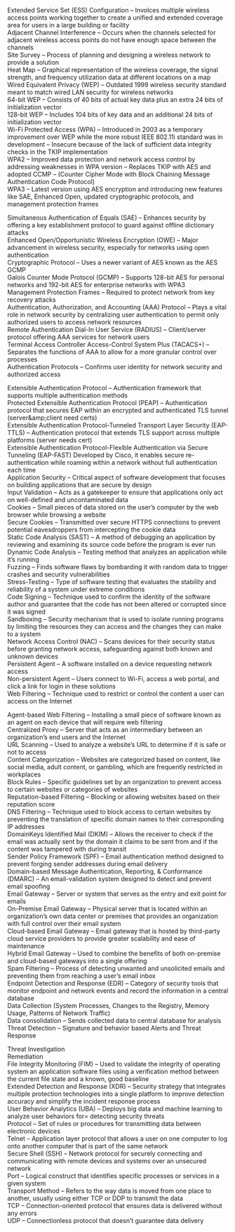 Extended Service Set (ESS) Configuration – Involces multiple wireless access points working together to create a unified and extended coverage area for users in a large building or facility  
Adjacent Channel Interference – Occurs when the channels selected for adjacent wireless access points do not have enough space between the channels  
Site Survey – Process of planning and designing a wireless network to provide a solution  
Heat Map – Graphical representation of the wireless coverage, the signal strength, and frequency utilization data at different locations on a map  
Wired Equivalent Privacy (WEP) – Outdated 1999 wireless security standard meant to match wired LAN security for wireless networks  
64-bit WEP – Consists of 40 bits of actual key data plus an extra 24 bits of initialization vector  
128-bit WEP – Includes 104 bits of key data and an additional 24 bits of initialization vector  
Wi-Fi Protected Access (WPA) – Introduced in 2003 as a temporary improvement over WEP while the more robust IEEE 802.11i standard was in development – Insecure because of the lack of sufficient data integrity checks in the TKIP implementation  
WPA2 – Improved data protection and network access control by addressing weaknesses in WPA version – Replaces TKIP with AES and adopted CCMP – (Counter Cipher Mode with Block Chaining Message Authentication Code Protocol)  
WPA3 – Latest version using AES encryption and introducing new features like SAE, Enhanced Open, updated cryptographic protocols, and management protection frames  

Simultaneous Authentication of Equals (SAE) – Enhances security by offering a key establishment protocol to guard against offline dictionary attacks  
Enhanced Open/Opportunistic Wireless Encryption (OWE) – Major advancement in wireless security, especially for networks using open authentication  
Cryptographic Protocol – Uses a newer variant of AES known as the AES GCMP  
Galois Counter Mode Protocol (GCMP) – Supports 128-bit AES for personal networks and 192-bit AES for enterprise networks with WPA3  
Management Protection Frames – Required to protect network from key recovery attacks  
Authentication, Authorization, and Accounting (AAA) Protocol – Plays a vital role in network security by centralizing user authentication to permit only authorized users to access network resources  
Remote Authentication Dial-In User Service (RADIUS) – Client/server protocol offering AAA services for network users  
Terminal Access Controller Access-Control System Plus (TACACS+) – Separates the functions of AAA to allow for a more granular control over processes  
Authentication Protocols – Confirms user identity for network security and authorized access  

Extensible Authentication Protocol – Authentication framework that supports multiple authentication methods  
Protected Extensible Authentication Protocol (PEAP) – Authentication protocol that secures EAP within an encrypted and authenticated TLS tunnel (server\&amp;client need certs)  
Extensible Authentication Protocol-Tunneled Transport Layer Security (EAP-TTLS) – Authentication protocol that extends TLS support across multiple platforms (server needs cert)  
Extensible Authentication Protocol-Flexible Authentication via Secure Tunneling (EAP-FAST) Developed by Cisco, it enables secure re-authentication while roaming within a network without full authentication each time  
Application Security – Critical aspect of software development that focuses on building applications that are secure by design  
Input Validation – Acts as a gatekeeper to ensure that applications only act on well-defined and uncontaminated data  
Cookies – Small pieces of data stored on the user’s computer by the web browser while browsing a website  
Secure Cookies – Transmitted over secure HTTPS connections to prevent potential eavesdroppers from intercepting the cookie data  
Static Code Analysis (SAST) – A method of debugging an application by reviewing and examining its source code before the program is ever run  
Dynamic Code Analysis – Testing method that analyzes an application while it’s running  
Fuzzing – Finds software flaws by bombarding it with random data to trigger crashes and security vulnerabilities  
Stress-Testing – Type of software testing that evaluates the stability and reliability of a system under extreme conditions  
Code Signing – Technique used to confirm the identity of the software author and guarantee that the code has not been altered or corrupted since it was signed  
Sandboxing – Security mechanism that is used to isolate running programs by limiting the resources they can access and the changes they can make to a system  
Network Access Control (NAC) – Scans devices for their security status before granting network access, safeguarding against both known and unknown devices  
Persistent Agent – A software installed on a device requesting network access  
Non-persistent Agent – Users connect to Wi-Fi, access a web portal, and click a link for login in these solutions  
Web Filtering – Technique used to restrict or control the content a user can access on the Internet  

Agent-based Web Filtering – Installing a small piece of software known as an agent on each device that will require web filtering  
Centralized Proxy – Server that acts as an intermediary between an organization’s end users and the Internet  
URL Scanning – Used to analyze a website’s URL to determine if it is safe or not to access  
Content Categorization – Websites are categorized based on content, like social media, adult content, or gambling, which are frequently restricted in workplaces  
Block Rules – Specific guidelines set by an organization to prevent access to certain websites or categories of websites  
Reputation-based Filtering – Blocking or allowing websites based on their reputation score  
DNS Filtering – Technique used to block access to certain websites by preventing the translation of specific domain names to their corresponding IP addresses  
DomainKeys Identified Mail (DKIM) – Allows the receiver to check if the email was actually sent by the domain it claims to be sent from and if the content was tampered with during transit  
Sender Policy Framework (SPF) – Email authentication method designed to prevent forging sender addresses during email delivery  
Domain-based Message Authentication, Reporting, &amp; Conformance (DMARC) – An email-validation system designed to detect and prevent email spoofing  
Email Gateway – Server or system that serves as the entry and exit point for emails  
On-Premise Email Gateway – Physical server that is located within an organization’s own data center or premises that provides an organization with full control over their email system  
Cloud-based Email Gateway – Email gateway that is hosted by third-party cloud service providers to provide greater scalability and ease of maintenance  
Hybrid Email Gateway – Used to combine the benefits of both on-premise and cloud-based gateways into a single offering  
Spam Filtering – Process of detecting unwanted and unsolicited emails and preventing them from reaching a user’s email inbox  
Endpoint Detection and Response (EDR) – Category of security tools that monitor endpoint and network events and record the information in a central database  
Data Collection (System Processes, Changes to the Registry, Memory Usage, Patterns of Network Traffic)  
Data consolidation – Sends collected data to central database for analysis  
Threat Detection – Signature and behavior based Alerts and Threat Response  

Threat Investigation  
Remediation  
File Integrity Monitoring (FIM) – Used to validate the integrity of operating system an application software files using a verification method between the current file state and a known, good baseline  
Extended Detection and Response (XDR) – Security strategy that integrates multiple protection technologies into a single platform to improve detection accuracy and simplify the incident response process  
User Behavior Analytics (UBA) – Deploys big data and machine learning to analyze user behaviors for= detecting security threats  
Protocol – Set of rules or procedures for transmitting data between electronic devices  
Telnet – Application layer protocol that allows a user on one computer to log onto another computer that is part of the same network  
Secure Shell (SSH) – Network protocol for securely connecting and communicating with remote devices and systems over an unsecured network  
Port – Logical construct that identifies specific processes or services in a given system  
Transport Method – Refers to the way data is moved from one place to another, usually using either TCP or DDP to transmit the data  
TCP – Connection-oriented protocol that ensures data is delivered without any errors  
UDP – Connectionless protocol that doesn’t guarantee data delivery  
